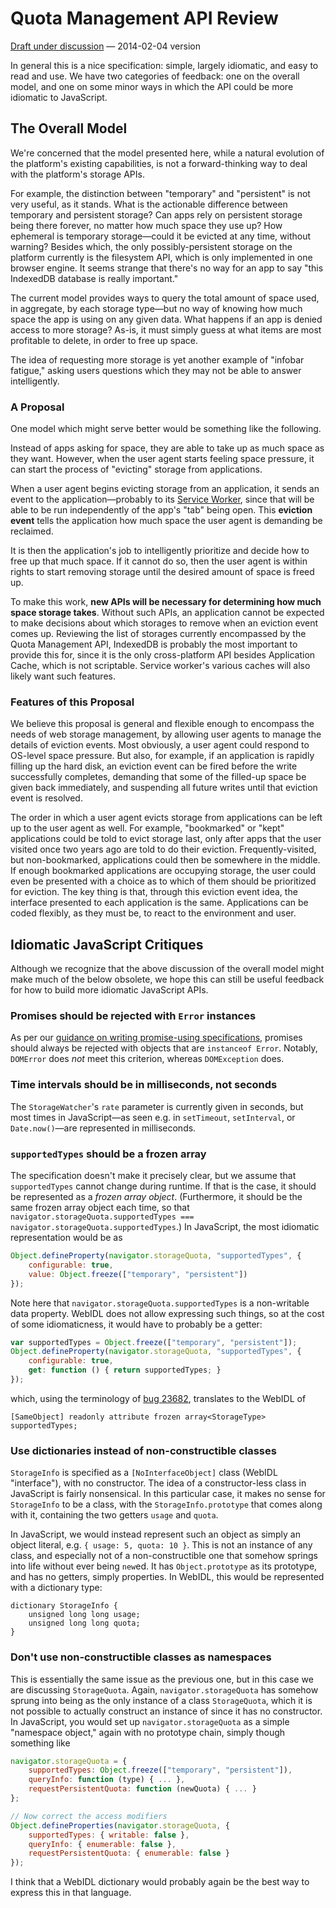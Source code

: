 # Quota Management API Review

[Draft under discussion](https://dvcs.w3.org/hg/quota/raw-file/tip/Overview.html) — 2014-02-04 version

In general this is a nice specification: simple, largely idiomatic, and easy to read and use. We have two categories of feedback: one on the overall model, and one on some minor ways in which the API could be more idiomatic to JavaScript.

## The Overall Model

We're concerned that the model presented here, while a natural evolution of the platform's existing capabilities, is not a forward-thinking way to deal with the platform's storage APIs.

For example, the distinction between "temporary" and "persistent" is not very useful, as it stands. What is the actionable difference between temporary and persistent storage? Can apps rely on persistent storage being there forever, no matter how much space they use up? How ephemeral is temporary storage—could it be evicted at any time, without warning? Besides which, the only possibly-persistent storage on the platform currently is the filesystem API, which is only implemented in one browser engine. It seems strange that there's no way for an app to say "this IndexedDB database is really important."

The current model provides ways to query the total amount of space used, in aggregate, by each storage type—but no way of knowing how much space the app is using on any given data. What happens if an app is denied access to more storage? As-is, it must simply guess at what items are most profitable to delete, in order to free up space.

The idea of requesting more storage is yet another example of "infobar fatigue," asking users questions which they may not be able to answer intelligently.

### A Proposal

One model which might serve better would be something like the following.

Instead of apps asking for space, they are able to take up as much space as they want. However, when the user agent starts feeling space pressure, it can start the process of "evicting" storage from applications.

When a user agent begins evicting storage from an application, it sends an event to the application—probably to its [Service Worker](https://github.com/slightlyoff/ServiceWorker), since that will be able to be run independently of the app's "tab" being open. This **eviction event** tells the application how much space the user agent is demanding be reclaimed.

It is then the application's job to intelligently prioritize and decide how to free up that much space. If it cannot do so, then the user agent is within rights to start removing storage until the desired amount of space is freed up.

To make this work, **new APIs will be necessary for determining how much space storage takes**. Without such APIs, an application cannot be expected to make decisions about which storages to remove when an eviction event comes up. Reviewing the list of storages currently encompassed by the Quota Management API, IndexedDB is probably the most important to provide this for, since it is the only cross-platform API besides Application Cache, which is not scriptable. Service worker's various caches will also likely want such features.

### Features of this Proposal

We believe this proposal is general and flexible enough to encompass the needs of web storage management, by allowing user agents to manage the details of eviction events. Most obviously, a user agent could respond to OS-level space pressure. But also, for example, if an application is rapidly filling up the hard disk, an eviction event can be fired before the write successfully completes, demanding that some of the filled-up space be given back immediately, and suspending all future writes until that eviction event is resolved.

The order in which a user agent evicts storage from applications can be left up to the user agent as well. For example, "bookmarked" or "kept" applications could be told to evict storage last, only after apps that the user visited once two years ago are told to do their eviction. Frequently-visited, but non-bookmarked, applications could then be somewhere in the middle. If enough bookmarked applications are occupying storage, the user could even be presented with a choice as to which of them should be prioritized for eviction. The key thing is that, through this eviction event idea, the interface presented to each application is the same. Applications can be coded flexibly, as they must be, to react to the environment and user.

## Idiomatic JavaScript Critiques

Although we recognize that the above discussion of the overall model might make much of the below obsolete, we hope this can still be useful feedback for how to build more idiomatic JavaScript APIs.

### Promises should be rejected with `Error` instances

As per our [guidance on writing promise-using specifications](https://github.com/w3ctag/promises-guide), promises should always be rejected with objects that are `instanceof Error`. Notably, `DOMError` does *not* meet this criterion, whereas `DOMException` does.

### Time intervals should be in milliseconds, not seconds

The `StorageWatcher`'s `rate` parameter is currently given in seconds, but most times in JavaScript—as seen e.g. in `setTimeout`, `setInterval`, or `Date.now()`—are represented in milliseconds.

### `supportedTypes` should be a frozen array

The specification doesn't make it precisely clear, but we assume that `supportedTypes` cannot change during runtime. If that is the case, it should be represented as a *frozen array object*. (Furthermore, it should be the same frozen array object each time, so that `navigator.storageQuota.supportedTypes === navigator.storageQuota.supportedTypes`.) In JavaScript, the most idiomatic representation would be as

```js
Object.defineProperty(navigator.storageQuota, "supportedTypes", {
    configurable: true,
    value: Object.freeze(["temporary", "persistent"])
});
```

Note here that `navigator.storageQuota.supportedTypes` is a non-writable data property. WebIDL does not allow expressing such things, so at the cost of some idiomaticness, it would have to probably be a getter:

```js
var supportedTypes = Object.freeze(["temporary", "persistent"]);
Object.defineProperty(navigator.storageQuota, "supportedTypes", {
    configurable: true,
    get: function () { return supportedTypes; }
});
```

which, using the terminology of [bug 23682](https://www.w3.org/Bugs/Public/show_bug.cgi?id=23682), translates to the WebIDL of

```webidl
[SameObject] readonly attribute frozen array<StorageType> supportedTypes;
```

### Use dictionaries instead of non-constructible classes

`StorageInfo` is specified as a `[NoInterfaceObject]` class (WebIDL "interface"), with no constructor. The idea of a constructor-less class in JavaScript is fairly nonsensical. In this particular case, it makes no sense for `StorageInfo` to be a class, with the `StorageInfo.prototype` that comes along with it, containing the two getters `usage` and `quota`.

In JavaScript, we would instead represent such an object as simply an object literal, e.g. `{ usage: 5, quota: 10 }`. This is not an instance of any class, and especially not of a non-constructible one that somehow springs into life without ever being `new`ed. It has `Object.prototype` as its prototype, and has no getters, simply properties. In WebIDL, this would be represented with a dictionary type:

```webidl
dictionary StorageInfo {
    unsigned long long usage;
    unsigned long long quota;
}
```

### Don't use non-constructible classes as namespaces

This is essentially the same issue as the previous one, but in this case we are discussing `StorageQuota`. Again, `navigator.storageQuota` has somehow sprung into being as the only instance of a class `StorageQuota`, which it is not possible to actually construct an instance of since it has no constructor. In JavaScript, you would set up `navigator.storageQuota` as a simple "namespace object," again with no prototype chain, simply though something like

```js
navigator.storageQuota = {
    supportedTypes: Object.freeze(["temporary", "persistent"]),
    queryInfo: function (type) { ... },
    requestPersistentQuota: function (newQuota) { ... }
};

// Now correct the access modifiers
Object.defineProperties(navigator.storageQuota, {
    supportedTypes: { writable: false },
    queryInfo: { enumerable: false },
    requestPersistentQuota: { enumerable: false }
});
```

I think that a WebIDL dictionary would probably again be the best way to express this in that language.
